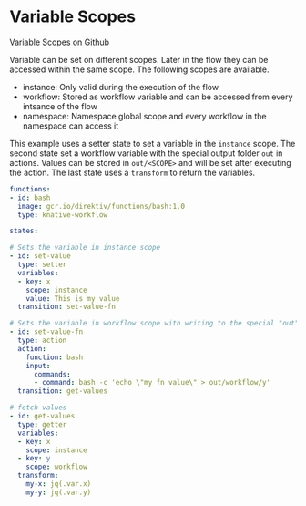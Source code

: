 # Variable Scopes 
 [Variable Scopes on Github](https://github.com/direktiv/direktiv-examples/tree/main/variables)

Variable can be set on different scopes. Later in the flow they can be accessed within the same scope. The following scopes are available.

- instance: Only valid during the execution of the flow
- workflow: Stored as workflow variable and can be accessed from every intsance of the flow
- namespace: Namespace global scope and every workflow in the namespace can access it

This example uses a setter state to set a variable in the `instance` scope. The second state set a workflow variable with the special output folder `out` in actions. Values can be stored in `out/<SCOPE>` and will be set after executing the action. The last state uses a `transform` to return the variables.


```yaml title="Set Variables"
functions:
- id: bash
  image: gcr.io/direktiv/functions/bash:1.0
  type: knative-workflow

states:

# Sets the variable in instance scope
- id: set-value
  type: setter
  variables:
  - key: x
    scope: instance
    value: This is my value
  transition: set-value-fn

# Sets the variable in workflow scope with writing to the special "out" folder
- id: set-value-fn
  type: action
  action:
    function: bash
    input: 
      commands:
      - command: bash -c 'echo \"my fn value\" > out/workflow/y'
  transition: get-values

# fetch values
- id: get-values
  type: getter
  variables:
  - key: x
    scope: instance
  - key: y
    scope: workflow
  transform:
    my-x: jq(.var.x)
    my-y: jq(.var.y)


```
